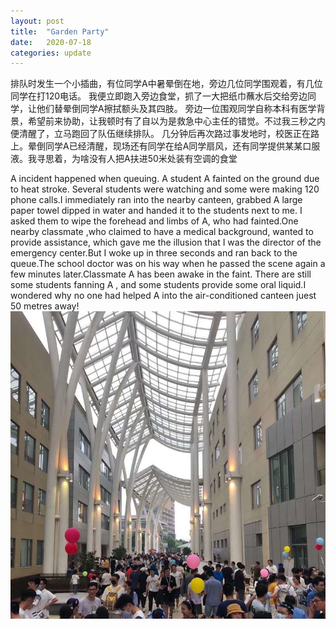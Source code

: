 ```yaml
---
layout: post
title:  "Garden Party"
date:   2020-07-18
categories: update
---
```

排队时发生一个小插曲，有位同学A中暑晕倒在地，旁边几位同学围观着，有几位同学在打120电话。
我便立即跑入旁边食堂，抓了一大把纸巾蘸水后交给旁边同学，让他们替晕倒同学A擦拭额头及其四肢。
旁边一位围观同学自称本科有医学背景，希望前来协助，让我顿时有了自以为是救急中心主任的错觉。不过我三秒之内便清醒了，立马跑回了队伍继续排队。
几分钟后再次路过事发地时，校医正在路上。晕倒同学A已经清醒，现场还有同学在给A同学扇风，还有同学提供某某口服液。我寻思着，为啥没有人把A扶进50米处装有空调的食堂

A incident happened when queuing. A student A fainted on the ground due to heat stroke. Several students were watching and some were making 120 phone calls.I immediately ran into the nearby canteen, grabbed A large paper towel dipped in water and handed it to the students next to me. I asked them to wipe the forehead and limbs of A, who had fainted.One nearby classmate ,who claimed to have a medical background, wanted to provide assistance, which gave me the illusion that I was the director of the emergency center.But I woke up in three seconds and ran back to the queue.The school doctor was on his way when he passed the scene again a few minutes later.Classmate A has been awake in the faint. There are still some students fanning A , and some students provide some oral liquid.I wondered why no one had helped A into the air-conditioned canteen juest 50 metres away!
![gardenParty](/source/gardenParty.jpg)

